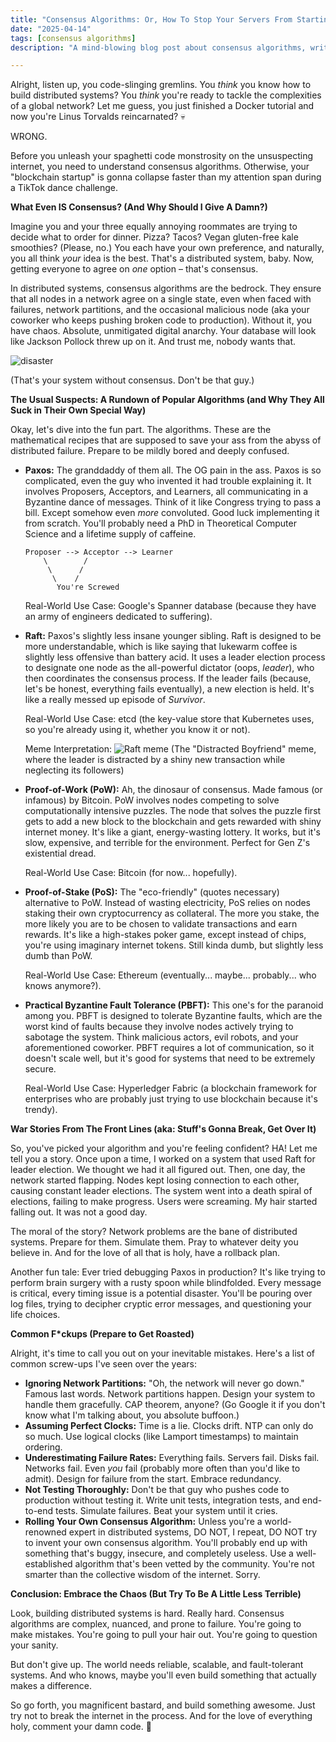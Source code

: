 ```yaml
---
title: "Consensus Algorithms: Or, How To Stop Your Servers From Starting World War III"
date: "2025-04-14"
tags: [consensus algorithms]
description: "A mind-blowing blog post about consensus algorithms, written for chaotic Gen Z engineers who probably peaked in middle school Minecraft."

---
```


Alright, listen up, you code-slinging gremlins. You *think* you know how to build distributed systems? You *think* you're ready to tackle the complexities of a global network? Let me guess, you just finished a Docker tutorial and now you're Linus Torvalds reincarnated? 💀

WRONG.

Before you unleash your spaghetti code monstrosity on the unsuspecting internet, you need to understand consensus algorithms. Otherwise, your "blockchain startup" is gonna collapse faster than my attention span during a TikTok dance challenge.

**What Even IS Consensus? (And Why Should I Give A Damn?)**

Imagine you and your three equally annoying roommates are trying to decide what to order for dinner. Pizza? Tacos? Vegan gluten-free kale smoothies? (Please, no.) You each have your own preference, and naturally, you all think *your* idea is the best. That's a distributed system, baby. Now, getting everyone to agree on *one* option – that's consensus.

In distributed systems, consensus algorithms are the bedrock. They ensure that all nodes in a network agree on a single state, even when faced with failures, network partitions, and the occasional malicious node (aka your coworker who keeps pushing broken code to production). Without it, you have chaos. Absolute, unmitigated digital anarchy. Your database will look like Jackson Pollock threw up on it. And trust me, nobody wants that.

![disaster](https://i.kym-cdn.com/photos/images/newsfeed/000/234/765/b7e.jpg)

(That's your system without consensus. Don't be that guy.)

**The Usual Suspects: A Rundown of Popular Algorithms (and Why They All Suck in Their Own Special Way)**

Okay, let's dive into the fun part. The algorithms. These are the mathematical recipes that are supposed to save your ass from the abyss of distributed failure. Prepare to be mildly bored and deeply confused.

*   **Paxos:** The granddaddy of them all. The OG pain in the ass. Paxos is so complicated, even the guy who invented it had trouble explaining it. It involves Proposers, Acceptors, and Learners, all communicating in a Byzantine dance of messages. Think of it like Congress trying to pass a bill. Except somehow even *more* convoluted. Good luck implementing it from scratch. You'll probably need a PhD in Theoretical Computer Science and a lifetime supply of caffeine.

    ```ascii
    Proposer --> Acceptor --> Learner
        \        /
         \      /
          \    /
           You're Screwed
    ```

    Real-World Use Case: Google's Spanner database (because they have an army of engineers dedicated to suffering).

*   **Raft:** Paxos's slightly less insane younger sibling. Raft is designed to be more understandable, which is like saying that lukewarm coffee is slightly less offensive than battery acid. It uses a leader election process to designate one node as the all-powerful dictator (oops, *leader*), who then coordinates the consensus process. If the leader fails (because, let's be honest, everything fails eventually), a new election is held. It's like a really messed up episode of *Survivor*.

    Real-World Use Case: etcd (the key-value store that Kubernetes uses, so you're already using it, whether you know it or not).

    Meme Interpretation:
    ![Raft meme](https://i.imgflip.com/29f88p.jpg)
    (The "Distracted Boyfriend" meme, where the leader is distracted by a shiny new transaction while neglecting its followers)

*   **Proof-of-Work (PoW):** Ah, the dinosaur of consensus. Made famous (or infamous) by Bitcoin. PoW involves nodes competing to solve computationally intensive puzzles. The node that solves the puzzle first gets to add a new block to the blockchain and gets rewarded with shiny internet money. It's like a giant, energy-wasting lottery. It works, but it's slow, expensive, and terrible for the environment. Perfect for Gen Z's existential dread.

    Real-World Use Case: Bitcoin (for now... hopefully).

*   **Proof-of-Stake (PoS):** The "eco-friendly" (quotes necessary) alternative to PoW. Instead of wasting electricity, PoS relies on nodes staking their own cryptocurrency as collateral. The more you stake, the more likely you are to be chosen to validate transactions and earn rewards. It's like a high-stakes poker game, except instead of chips, you're using imaginary internet tokens. Still kinda dumb, but slightly less dumb than PoW.

    Real-World Use Case: Ethereum (eventually... maybe... probably... who knows anymore?).

*   **Practical Byzantine Fault Tolerance (PBFT):** This one's for the paranoid among you. PBFT is designed to tolerate Byzantine faults, which are the worst kind of faults because they involve nodes actively trying to sabotage the system. Think malicious actors, evil robots, and your aforementioned coworker. PBFT requires a lot of communication, so it doesn't scale well, but it's good for systems that need to be extremely secure.

    Real-World Use Case: Hyperledger Fabric (a blockchain framework for enterprises who are probably just trying to use blockchain because it's trendy).

**War Stories From The Front Lines (aka: Stuff's Gonna Break, Get Over It)**

So, you've picked your algorithm and you're feeling confident? HA! Let me tell you a story. Once upon a time, I worked on a system that used Raft for leader election. We thought we had it all figured out. Then, one day, the network started flapping. Nodes kept losing connection to each other, causing constant leader elections. The system went into a death spiral of elections, failing to make progress. Users were screaming. My hair started falling out. It was not a good day.

The moral of the story? Network problems are the bane of distributed systems. Prepare for them. Simulate them. Pray to whatever deity you believe in. And for the love of all that is holy, have a rollback plan.

Another fun tale: Ever tried debugging Paxos in production? It's like trying to perform brain surgery with a rusty spoon while blindfolded. Every message is critical, every timing issue is a potential disaster. You'll be pouring over log files, trying to decipher cryptic error messages, and questioning your life choices.

**Common F\*ckups (Prepare to Get Roasted)**

Alright, it's time to call you out on your inevitable mistakes. Here's a list of common screw-ups I've seen over the years:

*   **Ignoring Network Partitions:** "Oh, the network will never go down." Famous last words. Network partitions happen. Design your system to handle them gracefully. CAP theorem, anyone? (Go Google it if you don't know what I'm talking about, you absolute buffoon.)
*   **Assuming Perfect Clocks:** Time is a lie. Clocks drift. NTP can only do so much. Use logical clocks (like Lamport timestamps) to maintain ordering.
*   **Underestimating Failure Rates:** Everything fails. Servers fail. Disks fail. Networks fail. Even *you* fail (probably more often than you'd like to admit). Design for failure from the start. Embrace redundancy.
*   **Not Testing Thoroughly:** Don't be that guy who pushes code to production without testing it. Write unit tests, integration tests, and end-to-end tests. Simulate failures. Beat your system until it cries.
*   **Rolling Your Own Consensus Algorithm:** Unless you're a world-renowned expert in distributed systems, DO NOT, I repeat, DO NOT try to invent your own consensus algorithm. You'll probably end up with something that's buggy, insecure, and completely useless. Use a well-established algorithm that's been vetted by the community. You're not smarter than the collective wisdom of the internet. Sorry.

**Conclusion: Embrace the Chaos (But Try To Be A Little Less Terrible)**

Look, building distributed systems is hard. Really hard. Consensus algorithms are complex, nuanced, and prone to failure. You're going to make mistakes. You're going to pull your hair out. You're going to question your sanity.

But don't give up. The world needs reliable, scalable, and fault-tolerant systems. And who knows, maybe you'll even build something that actually makes a difference.

So go forth, you magnificent bastard, and build something awesome. Just try not to break the internet in the process. And for the love of everything holy, comment your damn code. 🙏
